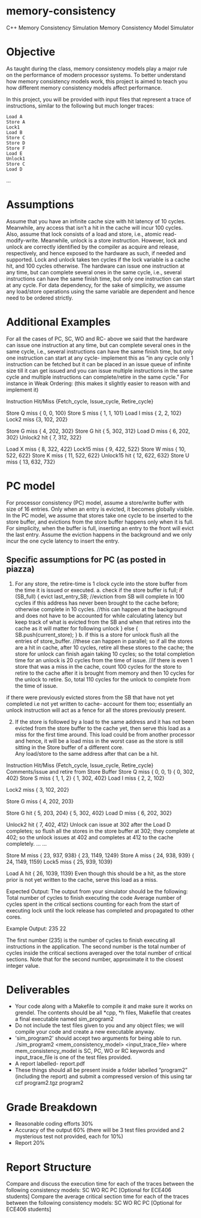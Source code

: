 # memory-consistency
C++ Memory Consistency Simulation
Memory Consistency Model Simulator
# Objective
 As taught during the class, memory consistency models play a major rule on the performance of modern processor systems. To better understand how memory consistency models work, this project is aimed to teach you how different memory consistency models affect performance.
 
 In this project, you will be provided with input files that represent a trace of instructions, similar to the following but much longer traces:

    Load A
    Store A
    Lock1
    Load B
    Store C
    Store D
    Store F
    Load E
    Unlock1
    Store C
    Load D
…
    
# Assumptions
 Assume that you have an infinite cache size with hit latency of 10 cycles. Meanwhile, any access that isn’t a hit in the cache will incur 100 cycles. Also, assume that lock consists of a load and store, i.e., atomic read-modify-write. Meanwhile, unlock is a store instruction. However, lock and unlock are correctly identified by the compiler as acquire and release, respectively, and hence exposed to the hardware as such, if needed and supported. Lock and unlock takes ten cycles if the lock variable is a cache hit, and 100 cycles otherwise. The hardware can issue one instruction at any time, but can complete several ones in the same cycle, i.e., several instructions can have the same finish time, but only one instruction can start at any cycle. For data dependency, for the sake of simplicity, we assume any load/store operations using the same variable are dependent and hence need to be ordered strictly.

# Additional Examples
 For all the cases of PC, SC, WO and RC- above we said that the hardware can issue one instruction at any time, but can complete several ones in the same cycle, i.e., several instructions can have the same finish time, but only one instruction can start at any cycle- implement this as “in any cycle only 1 instruction can be fetched but it can be placed in an issue queue of infinite size till it can get issued and you can issue multiple instructions in the same cycle and multiple instructions can complete/retire in the same cycle.”
 For instance in Weak Ordering: (this makes it slightly easier to reason with and implement it) 

 Instruction
 Hit/Miss
 {Fetch_cycle, Issue_cycle, Retire_cycle}

 Store Q
 miss
 { 0, 0, 100}
 Store S
 miss
 { 1, 1, 101}
 Load I
 miss
 { 2, 2, 102}
 Lock2
 miss
 {3, 102, 202}

 Store G
 miss
 { 4, 202, 302}
 Store G
 hit
 { 5, 302, 312}
 Load D
 miss
 { 6, 202, 302}
 Unlock2
 hit
 { 7, 312, 322}

 Load X
 miss
 { 8, 322, 422}
 Lock15
 miss
 { 9, 422, 522}
 Store W
 miss
 { 10, 522, 622}
 Store K
 miss
 { 11, 522, 622}
 Unlock15
 hit
 { 12, 622, 632}
 Store U
 miss
 { 13, 632, 732}

# PC model
 For processor consistency (PC) model, assume a store/write buffer with size of 16 entries. Only when an entry is evicted, it becomes globally visible. In the PC model, we assume that stores take one cycle to be inserted to the store buffer, and evictions from the store buffer happens only when it is full. For simplicity, when the buffer is full, inserting an entry to the front will evict the last entry. Assume the eviction happens in the background and we only incur the one cycle latency to insert the entry. 
## Specific assumptions for PC (as posted in piazza)
 1. For any store, the retire-time is 1 clock cycle into the store buffer from the time it is issued or executed.
 a. check if the store buffer is full; 
 if (SB_full) {
 evict last_entry_SB; //eviction from SB will complete in 100 cycles if this address has never been brought to the cache before; otherwise complete in 10 cycles.
 //this can happen at the background and does not have to be accounted for while calculating latency but keep track of what is evicted from the SB and when that retires into the cache as it will matter for following unlock 
 } else {
 SB.push(current_store);
 }
 b. if this is a store for unlock 
 flush all the entries of store_buffer. 
 //these can happen in parallel; so if all the stores are a hit in cache, after 10 cycles, retire all these stores to the cache; the store for unlock can finish again taking 10 cycles; so the total completion time for an unlock is 20 cycles from the time of issue.
 //if there is even 1 store that was a miss in the cache, count 100 cycles for the store to retire to the cache after it is brought from memory and then 10 cycles for the unlock to retire. So, total 110 cycles for the unlock to complete from the time of issue. 
 
 if there were previously evicted stores from the SB that have not yet completed i.e not yet written to cache- account for them too; essentially an unlock instruction will act as a fence for all the stores previously present.  
 
 2. If the store is followed by a load to the same address and it has not been evicted from the store buffer to the cache yet, then serve this load as a miss for the first time around. This load could be from another processor and hence, it will be a load miss in the worst case as the store is still sitting in the Store buffer of a different core.   
 Any load/store to the same address after that can be a hit.
 
 Instruction
 Hit/Miss
 {Fetch_cycle, Issue_cycle, Retire_cycle}
 Comments/issue and retire from Store Buffer
 Store Q
 miss
 { 0, 0, 1}
 { 0, 302, 402}
 Store S
 miss
 { 1, 1, 2}
 { 1, 302, 402}
 Load I
 miss
 { 2, 2, 102}
 
 
 Lock2
 miss
 { 3, 102, 202}
 
 
 Store G
 miss
 { 4, 202, 203}
 
 
 Store G
 hit
 { 5, 203, 204}
 { 5, 302, 402}
 Load D
 miss
 { 6, 202, 302}
 
 
 Unlock2
 hit
 { 7, 402, 412}
 Unlock can issue at 302 after the Load D completes; so flush all the stores in the store buffer at 302; they complete at 402; so the unlock issues at 402 and completes at 412 to the cache completely.
 …
 …
 
 Store M
 miss
 { 23, 937, 938}
 { 23, 1149, 1249}
 Store A
 miss
 { 24, 938, 939}
 { 24, 1149, 1159}
 Lock5
 miss
 { 25, 939, 1039}
 
 
 Load A
 hit
 { 26, 1039, 1139}
 Even though this should be a hit, as the store prior is not yet written to the cache, serve this load as a miss.
 
 
 Expected Output: The output from your simulator should be the following:
 Total number of cycles to finish executing the code
 Average number of cycles spent in the critical sections counting for each from the start of executing lock until the lock release has completed and propagated to other cores.
 
 Example Output:
 235 22
 
 The first number (235) is the number of cycles to finish executing all instructions in the application. The second number is the total number of cycles inside the critical sections averaged over the total number of critical sections. Note that for the second number, approximate it to the closest integer value.


# Deliverables
 - Your code along with a Makefile to compile it and make sure it works on grendel.
   The contents should be all *cpp, *h files, Makefile that creates a final executable named sim_program2
 - Do not include the test files given to you and any object files; we will compile your code and create a new executable anyway.
 - 'sim_program2' should accept two arguments for being able to run.
   ./sim_program2 <mem_consistency_model> <input_trace_file>
   where mem_consistency_model is SC, PC, WO or RC keywords and input_trace_file is one of the test files provided.
 - A report labelled- report.pdf
 - These things should all be present inside a folder labelled “program2” (including the report) and submit a compressed version of this using tar czf program2.tgz program2
# Grade Breakdown
 - Reasonable coding efforts 30%
 - Accuracy of the output 60% (there will be 3 test files provided and 2 mysterious test not provided, each for 10%)
 - Report 20%

# Report Structure
 Compare and discuss the execution time for each of the traces between the following consistency models: 
 SC
 WO
 RC
 PC [Optional for ECE406 students]
 Compare the average critical section time for each of the traces between the following consistency models: 
 SC
 WO
 RC
 PC [Optional for ECE406 students]
 
